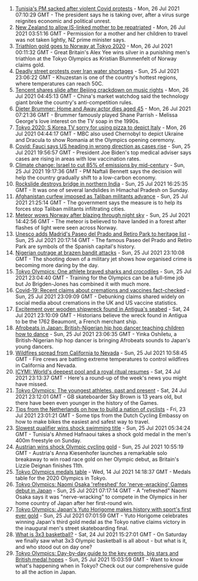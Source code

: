 1. [Tunisia's PM sacked after violent Covid protests](https://www.bbc.co.uk/news/world-africa-57958555) - Mon, 26 Jul 2021 07:10:29 GMT - The president says he is taking over, after a virus surge reignites economic and political unrest.
2. [New Zealand to allow IS-linked mother to be repatriated](https://www.bbc.co.uk/news/world-asia-57965825) - Mon, 26 Jul 2021 03:51:16 GMT - Permission for a mother and her children to travel was not taken lightly, NZ prime minister says.
3. [Triathlon gold goes to Norway at Tokyo 2020](https://www.bbc.co.uk/sport/olympics/57965589) - Mon, 26 Jul 2021 00:11:32 GMT - Great Britain's Alex Yee wins silver in a punishing men's triathlon at the Tokyo Olympics as Kristian Blummenfelt of Norway claims gold.
4. [Deadly street protests over Iran water shortages](https://www.bbc.co.uk/news/world-middle-east-57948717) - Sun, 25 Jul 2021 23:06:22 GMT - Khuzestan is one of the country's hottest regions, where temperatures can reach 50C.
5. [Tencent shares slide after Beijing crackdown on music rights](https://www.bbc.co.uk/news/business-57966023) - Mon, 26 Jul 2021 04:45:13 GMT - China's market watchdog said the technology giant broke the country's anti-competition rules.
6. [Dieter Brummer: Home and Away actor dies aged 45](https://www.bbc.co.uk/news/world-australia-57967777) - Mon, 26 Jul 2021 07:21:36 GMT - Brummer famously played Shane Parrish - Melissa George's love interest on the TV soap in the 1990s.
7. [Tokyo 2020: S Korea TV sorry for using pizza to depict Italy](https://www.bbc.co.uk/news/world-asia-57966293) - Mon, 26 Jul 2021 04:44:17 GMT - MBC also used Chernobyl to depict Ukraine and Dracula to show Romania at the Olympics opening ceremony.
8. [Covid: Fauci says US heading in wrong direction as cases rise](https://www.bbc.co.uk/news/world-us-canada-57962387) - Sun, 25 Jul 2021 19:56:57 GMT - President Joe Biden's top medical adviser says cases are rising in areas with low vaccination rates.
9. [Climate change: Israel to cut 85% of emissions by mid-century](https://www.bbc.co.uk/news/world-middle-east-57965028) - Sun, 25 Jul 2021 19:17:36 GMT - PM Naftali Bennett says the decision will help the country gradually shift to a low-carbon economy.
10. [Rockslide destroys bridge in northern India](https://www.bbc.co.uk/news/world-asia-india-57964308) - Sun, 25 Jul 2021 16:25:35 GMT - It was one of several landslides in Himachal Pradesh on Sunday.
11. [Afghanistan curfew imposed as Taliban militants advance](https://www.bbc.co.uk/news/world-asia-57933364) - Sun, 25 Jul 2021 21:25:14 GMT - The government says the measure is to help its forces stop Taliban militants infiltrating cities.
12. [Meteor wows Norway after blazing through night sky](https://www.bbc.co.uk/news/world-europe-57962384) - Sun, 25 Jul 2021 14:42:56 GMT - The meteor is believed to have landed in a forest after flashes of light were seen across Norway.
13. [Unesco adds Madrid's Paseo del Prado and Retiro Park to heritage list](https://www.bbc.co.uk/news/world-europe-57955966) - Sun, 25 Jul 2021 20:17:14 GMT - The famous Paseo del Prado and Retiro Park are symbols of the Spanish capital's history.
14. [Nigerian outrage at brazen bandit attacks](https://www.bbc.co.uk/news/world-africa-57934849) - Sun, 25 Jul 2021 23:10:08 GMT - The shooting down of a military jet shows how organised crime is becoming more daring by the day.
15. [Tokyo Olympics: One athlete braved sharks and crocodiles](https://www.bbc.co.uk/news/world-australia-57938909) - Sun, 25 Jul 2021 23:04:40 GMT - Training for the Olympics can be a full-time job but Jo Brigden-Jones has combined it with much more.
16. [Covid-19: Recent claims about cremations and vaccines fact-checked](https://www.bbc.co.uk/news/57941113) - Sun, 25 Jul 2021 23:09:09 GMT - Debunking claims shared widely on social media about cremations in the UK and US vaccine statistics.
17. [Excitement over wooden shipwreck found in Antigua's seabed](https://www.bbc.co.uk/news/world-latin-america-57878969) - Sat, 24 Jul 2021 23:10:09 GMT - Historians believe the wreck found in Antigua to be the 1762 Beaumont, a French merchant ship.
18. [Afrobeats in Japan: British-Nigerian hip hop dancer teaching children how to dance](https://www.bbc.co.uk/news/world-africa-57949287) - Sun, 25 Jul 2021 23:06:35 GMT - Yinka Oshiletu, a British-Nigerian hip hop dancer is bringing Afrobeats sounds to Japan's young dancers.
19. [Wildfires spread from California to Nevada](https://www.bbc.co.uk/news/world-us-canada-57961767) - Sun, 25 Jul 2021 10:58:45 GMT - Fire crews are battling extreme temperatures to control wildfires in California and Nevada.
20. [ICYMI: World's deepest pool and a royal ritual resumes](https://www.bbc.co.uk/news/world-57950189) - Sat, 24 Jul 2021 23:13:37 GMT - Here's a round-up of the week's news you might have missed.
21. [Tokyo Olympics: The youngest athletes, past and present](https://www.bbc.co.uk/news/world-57945947) - Sat, 24 Jul 2021 23:12:01 GMT - GB skateboarder Sky Brown is 13 years old, but there have been even younger in the history of the Games.
22. [Tips from the Netherlands on how to build a nation of cyclists](https://www.bbc.co.uk/news/world-europe-57944428) - Fri, 23 Jul 2021 23:01:21 GMT - Some tips from the Dutch Cycling Embassy on how to make bikes the easiest and safest way to travel.
23. [Slowest qualifier wins shock swimming title](https://www.bbc.co.uk/sport/olympics/57959479) - Sun, 25 Jul 2021 05:34:24 GMT - Tunisia's Ahmed Hafnaoui takes a shock gold medal in the men's 400m freestyle on Sunday.
24. [Austrian wins shock Olympic cycling gold](https://www.bbc.co.uk/sport/olympics/57960575) - Sun, 25 Jul 2021 10:55:19 GMT - Austria's Anna Kiesenhofer launches a remarkable solo breakaway to win road race gold on her Olympic debut, as Britain's Lizzie Deignan finishes 11th.
25. [Tokyo Olympics medals table](https://www.bbc.co.uk/sport/olympics/57836709) - Wed, 14 Jul 2021 14:18:37 GMT - Medals table for the 2020 Olympics in Tokyo.
26. [Tokyo Olympics: Naomi Osaka 'refreshed' for 'nerve-wracking' Games debut in Japan](https://www.bbc.co.uk/sport/olympics/57960257) - Sun, 25 Jul 2021 07:17:14 GMT - A "refreshed" Naomi Osaka says it was "nerve-wracking" to compete in the Olympics in her home country of Japan after her first-round win.
27. [Tokyo Olympics: Japan's Yuto Horigome makes history with sport's first ever gold](https://www.bbc.co.uk/sport/olympics/57959729) - Sun, 25 Jul 2021 07:01:59 GMT - Yuto Horigome celebrates winning Japan's third gold medal as the Tokyo native claims victory in the inaugural men's street skateboarding final.
28. [What is 3x3 basketball?](https://www.bbc.co.uk/sport/olympics/57952244) - Sat, 24 Jul 2021 15:27:01 GMT - On Saturday we finally saw what 3x3 Olympic basketball is all about - but what is it, and who stood out on day one?
29. [Tokyo Olympics: Day-by-day guide to the key events, big stars and British medal hopes](https://www.bbc.co.uk/sport/olympics/57778808) - Sun, 25 Jul 2021 15:03:59 GMT - Want to know what's happening when in Tokyo? Check out our comprehensive guide to all the action in Japan.
